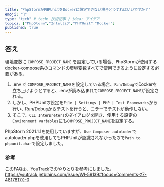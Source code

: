 ```yaml
---
title: "PhpStormがPHPUnitをDockerに設定できない場合どうすればいいですか？"
emoji: "🐴"
type: "tech" # tech: 技術記事 / idea: アイデア
topics: ["PhpStorm","IntelliJ","PHPUnit","Docker"]
published: true
---
```

## 答え
環境変数に `COMPOSE_PROJECT_NAME` を設定している場合、PhpStormが使用するdocker-compose系のコマンドの環境変数すべてで使用できるように設定する必要がある。

1. .env で `COMPOSE_PROJECT_NAME`を設定している場合、`Run/Debug`でDockerを立ち上げようとすると、.envが読み込まれて`COMPOSE_PROJECT_NAME`が設定される。
1. しかし、PHPUnitの設定を`File | Settings | PHP | Test Frameworks`から行い、Run/Debugからテストを行うと、エラーでテストが動作しない。
1. そこで、`CLI Interpreters`のダイアログを開き、使用する設定の`Environment variables`にも`COMPOSE_PROJECT_NAME`を設定する。

PhpStorm 2021.1.1を使用していますが、`Use Composer autoloder`でautoloader.phpを使用してもPHPUnitが認識されなかったので`Path to phpunit.phar`で設定しました。

### 参考
このFAQは、YouTrackでのやりとりを参考にしました。
https://youtrack.jetbrains.com/issue/WI-59139#focus=Comments-27-4817817.0-0

